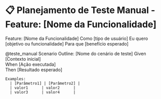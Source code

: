 

# 📋 Planejamento de Teste Manual - Feature: [Nome da Funcionalidade]

Feature: [Nome da Funcionalidade]
  Como [tipo de usuário]
  Eu quero [objetivo ou funcionalidade]
  Para que [benefício esperado]

  @teste_manual
  Scenario Outline: [Nome do cenário de teste]
    Given [Contexto inicial]  
    When [Ação executada]  
    Then [Resultado esperado]

    Examples:
      | [Parâmetro1] | [Parâmetro2] |
      | valor1      | valor2      |
      | valor3      | valor4      |

